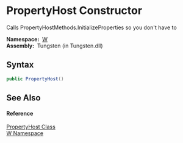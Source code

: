 PropertyHost Constructor
========================
  Calls PropertyHostMethods.InitializeProperties so you don't have to

  **Namespace:**  [W][1]  
  **Assembly:**  Tungsten (in Tungsten.dll)

Syntax
------

```csharp
public PropertyHost()
```


See Also
--------

#### Reference
[PropertyHost Class][2]  
[W Namespace][1]  

[1]: ../README.md
[2]: README.md